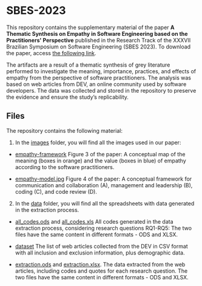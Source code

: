 # SBES-2023

This repository contains the supplementary material of the paper **A Thematic Synthesis on Empathy in Software Engineering based on the Practitioners' Perspective** published in the Research Track of the 
XXXVII Brazilian Symposium on Software Engineering (SBES 2023). To download the paper, access [the following link](https://doi.org/10.1145/3613372.3613407).

The artifacts are a result of a thematic synthesis of grey literature performed to investigate the meaning, importance, practices, and effects of empathy from the perspective of software practitioners. 
The analysis was based on web articles from DEV, an online community used by software developers. 
The data was collected and stored in the repository to preserve the evidence and ensure the study’s replicability.

## Files
 
The repository contains the following material:

1. In the [images](images) folder, you will find all the images used in our paper:
- [empathy-framework](/images/empathy-framework.jpg)
Figure 3 of the paper: A conceptual map of the meaning (boxes in orange) and the value (boxes in blue) of empathy according to the software practitioners.

- [empathy-model.jpg](/images/empathy-model) 
Figure 4 of the paper: A conceptual framework for communication and collaboration (A), management and leadership (B), coding (C), and code review (D).

2. In the [data](data) folder, you will find all the spreadsheets with data generated in the extraction process.

- [all_codes.ods](data/all_codes.ods) and [all_codes.xls](data/all_codes.xls)
All codes generated in the data extraction process, considering research questions RQ1-RQ5:
The two files have the same content in different formats - ODS and XLSX.

 - [dataset](dataset.csv) 
The list of web articles collected from the DEV in CSV format with all inclusion and exclusion information, plus demographic data.

- [extraction.ods](data/extraction.ods) and [extraction.xlsx](data/extraction.xlsx).
  The data extracted from the web articles, including codes and quotes for each research question. The two files have the same content in different formats - ODS and XLSX.
